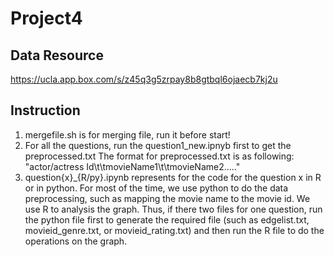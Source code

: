 Project4
===

Data Resource
---
https://ucla.app.box.com/s/z45q3g5zrpay8b8gtbql6ojaecb7kj2u

Instruction
---
1. mergefile.sh is for merging file, run it before start!
2. For all the questions, run the question1_new.ipnyb first to get the preprocessed.txt
	The format for preprocessed.txt is as following:
	"actor/actress Id\t\tmovieName1\t\tmovieName2....."
3. question{x}_{R/py}.ipynb represents for the code for the question x in R or in python. For most of the time, we use python to do the data preprocessing, such as mapping the movie name to the movie id. We use R to analysis the graph. Thus, if there two files for one question, run the python file first to generate the required file (such as edgelist.txt, movieid_genre.txt, or movieid_rating.txt) and then run the R file to do the operations on the graph. 

